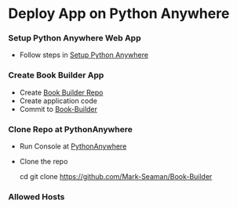 # Deploy App on Python Anywhere

### Setup Python Anywhere Web App
* Follow steps in [Setup Python Anywhere](PythonAnywhere.md)

### Create Book Builder App
* Create [Book Builder Repo](GithubRepo.md)
* Create application code
* Commit to [Book-Builder](https://github.com/Mark-Seaman/Book-Builder)


### Clone Repo at PythonAnywhere
* Run Console at [PythonAnywhere](https://www.pythonanywhere.com/user/markseaman/)
* Clone the repo

    cd
    git clone https://github.com/Mark-Seaman/Book-Builder
    

### Allowed Hosts

